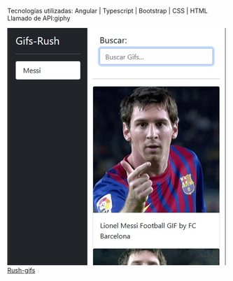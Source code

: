 Tecnologías utilizadas: Angular | Typescript | Bootstrap | CSS | HTML <br>
Llamado de API:giphy<br>

<div>
    <img src="https://github.com/rush71/files/blob/main/gifs_rush.jpg" alt=""> <br>
    <a href="https://rush-gifs.netlify.app/">Rush-gifs</a>
</div>
